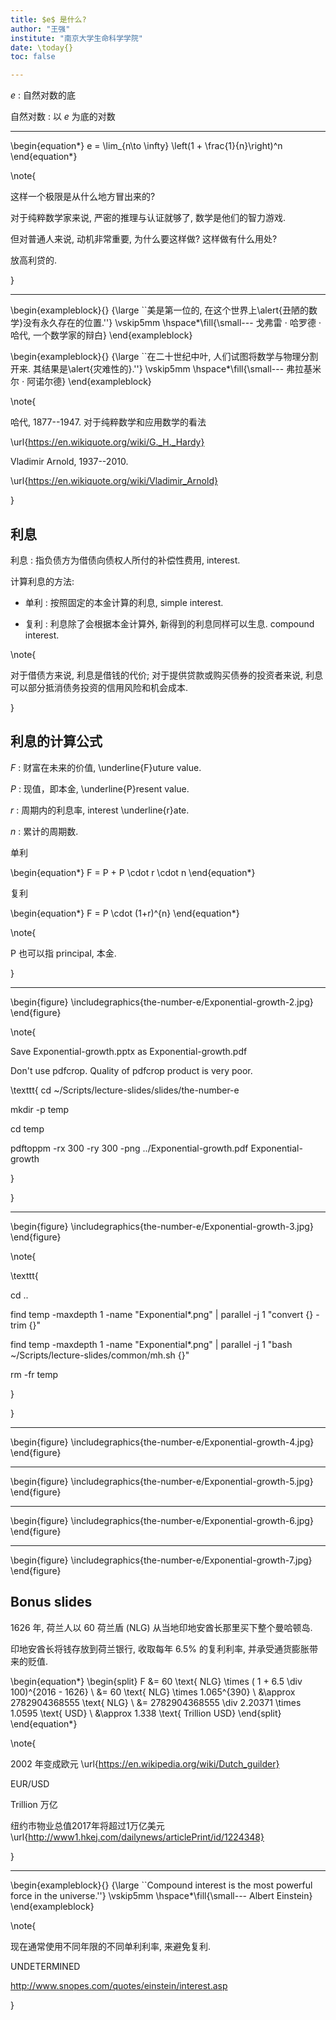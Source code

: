 ```yaml
---
title: $e$ 是什么?
author: "王强"
institute: "南京大学生命科学学院"
date: \today{}
toc: false

---
```


$e$
:   自然对数的底

自然对数
:   以 $e$ 为底的对数

---

\begin{equation*}
    e = \lim_{n\to \infty} \left(1 + \frac{1}{n}\right)^n
\end{equation*}

\note{

这样一个极限是从什么地方冒出来的?

对于纯粹数学家来说, 严密的推理与认证就够了, 数学是他们的智力游戏.

但对普通人来说, 动机非常重要, 为什么要这样做? 这样做有什么用处?

放高利贷的.

}

---

\begin{exampleblock}{}
    {\large ``美是第一位的, 在这个世界上\alert{丑陋的数学}没有永久存在的位置.''}
    \vskip5mm
    \hspace*\fill{\small--- 戈弗雷 $\cdot$ 哈罗德 $\cdot$ 哈代, 一个数学家的辩白}
\end{exampleblock}

\begin{exampleblock}{}
    {\large ``在二十世纪中叶, 人们试图将数学与物理分割开来. 其结果是\alert{灾难性的}.''}
    \vskip5mm
    \hspace*\fill{\small--- 弗拉基米尔 $\cdot$ 阿诺尔德}
\end{exampleblock}

\note{

哈代, 1877--1947. 对于纯粹数学和应用数学的看法

\url{https://en.wikiquote.org/wiki/G._H._Hardy}

Vladimir Arnold, 1937--2010.

\url{https://en.wikiquote.org/wiki/Vladimir_Arnold}

}

## 利息

利息
: 指负债方为借债向债权人所付的补偿性费用, interest.

计算利息的方法:

* 单利
: 按照固定的本金计算的利息, simple interest.

* 复利
: 利息除了会根据本金计算外, 新得到的利息同样可以生息. compound interest.

\note{

对于借债方来说, 利息是借钱的代价; 对于提供贷款或购买债券的投资者来说, 利息可以部分抵消债务投资的信用风险和机会成本.

}

## 利息的计算公式

$F$
: 财富在未来的价值, \underline{F}uture value.

$P$
: 现值，即本金, \underline{P}resent value.

$r$
: 周期内的利息率, interest \underline{r}ate.

$n$
: 累计的周期数.

单利

\begin{equation*}
    F = P + P \cdot r \cdot n
\end{equation*}

复利

\begin{equation*}
    F = P \cdot (1+r)^{n}
\end{equation*}

\note{

P 也可以指 principal, 本金.

}

---

\begin{figure}
    \includegraphics{the-number-e/Exponential-growth-2.jpg}
\end{figure}

\note{

Save Exponential-growth.pptx as Exponential-growth.pdf

Don't use pdfcrop. Quality of pdfcrop product is very poor.

\texttt{
cd ~/Scripts/lecture-slides/slides/the-number-e

mkdir -p temp

cd temp

pdftoppm -rx 300 -ry 300 -png ../Exponential-growth.pdf Exponential-growth

}

}

---

\begin{figure}
    \includegraphics{the-number-e/Exponential-growth-3.jpg}
\end{figure}

\note{

\texttt{

cd ..

find temp -maxdepth 1 -name "Exponential*.png" | parallel -j 1 "convert {} -trim {}"

find temp -maxdepth 1 -name "Exponential*.png" | parallel -j 1 "bash ~/Scripts/lecture-slides/common/mh.sh {}"

rm -fr temp

}

}

---

\begin{figure}
    \includegraphics{the-number-e/Exponential-growth-4.jpg}
\end{figure}

---

\begin{figure}
    \includegraphics{the-number-e/Exponential-growth-5.jpg}
\end{figure}

---

\begin{figure}
    \includegraphics{the-number-e/Exponential-growth-6.jpg}
\end{figure}

---

\begin{figure}
    \includegraphics{the-number-e/Exponential-growth-7.jpg}
\end{figure}

## Bonus slides

1626 年, 荷兰人以 60 荷兰盾 (NLG) 从当地印地安酋长那里买下整个曼哈顿岛.

印地安酋长将钱存放到荷兰银行, 收取每年 6.5% 的复利利率, 并承受通货膨胀带来的贬值.

\begin{equation*}
    \begin{split}
        F &= 60 \text{ NLG} \times ( 1 + 6.5 \div 100)^{2016 - 1626} \\
          &= 60 \text{ NLG} \times 1.065^{390} \\
          &\approx 2782904368555 \text{ NLG} \\
          &= 2782904368555 \div 2.20371 \times 1.0595 \text{ USD} \\
          &\approx 1.338 \text{ Trillion USD}
    \end{split}
\end{equation*}

\note{

2002 年变成欧元 \url{https://en.wikipedia.org/wiki/Dutch_guilder}

EUR/USD

Trillion 万亿

纽约市物业总值2017年将超过1万亿美元 \url{http://www1.hkej.com/dailynews/articlePrint/id/1224348}

}

---

\begin{exampleblock}{}
    {\large ``Compound interest is the most powerful force in the universe.''}
    \vskip5mm
    \hspace*\fill{\small--- Albert Einstein}
\end{exampleblock}

\note{

现在通常使用不同年限的不同单利利率, 来避免复利.

UNDETERMINED

http://www.snopes.com/quotes/einstein/interest.asp

}
